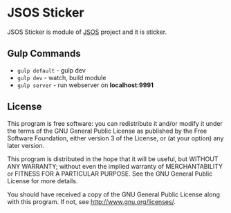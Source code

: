 # JSOS Sticker

JSOS Sticker is module of [JSOS](https://github.com/Ermak-13/jsos) project
and it is sticker.

## Gulp Commands
* `gulp default` - gulp dev
* `gulp dev` - watch, build module
* `gulp server` - run webserver on **localhost:9991**

## License
This program is free software: you can redistribute it and/or modify
it under the terms of the GNU General Public License as published by
the Free Software Foundation, either version 3 of the License, or
(at your option) any later version.

This program is distributed in the hope that it will be useful,
but WITHOUT ANY WARRANTY; without even the implied warranty of
MERCHANTABILITY or FITNESS FOR A PARTICULAR PURPOSE.  See the
GNU General Public License for more details.

You should have received a copy of the GNU General Public License
along with this program.  If not, see <http://www.gnu.org/licenses/>.
